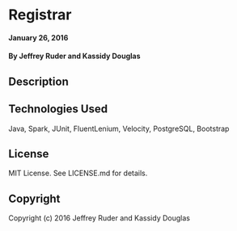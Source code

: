 # Registrar

#### January 26, 2016

#### By Jeffrey Ruder and Kassidy Douglas

## Description


## Technologies Used

Java, Spark, JUnit, FluentLenium, Velocity, PostgreSQL, Bootstrap

## License

MIT License. See LICENSE.md for details.

## Copyright

Copyright (c) 2016 Jeffrey Ruder and Kassidy Douglas
